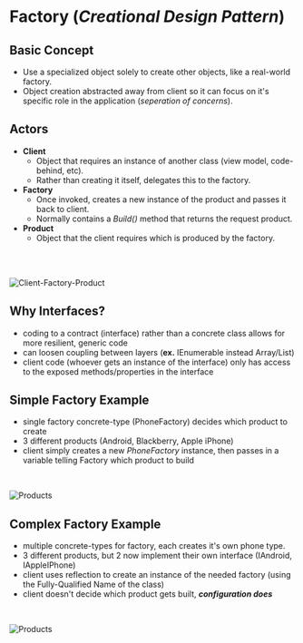 # Factory (*Creational Design Pattern*)

## Basic Concept 
- Use a specialized object solely to create other objects, like a real-world factory. 
- Object creation abstracted away from client so it can focus on it's specific role in the application (*seperation of concerns*).

## Actors

- __Client__
  - Object that requires an instance of another class (view model, code-behind, etc).
  - Rather than creating it itself, delegates this to the factory.
- __Factory__
  - Once invoked, creates a new instance of the product and passes it back to client.
  - Normally contains a *Build()* method that returns the request product.
- __Product__
  - Object that the client requires which is produced by the factory.
<br/>
<br/>

![Client-Factory-Product](https://i-msdn.sec.s-msft.com/dynimg/IC59654.gif)


## Why Interfaces?
- coding to a contract (interface) rather than a concrete class allows for more resilient, generic code
- can loosen coupling between layers (__ex.__ IEnumerable instead Array/List)
- client code (whoever gets an instance of the interface) only has access to the exposed methods/properties in the interface


## Simple Factory Example
- single factory concrete-type (PhoneFactory) decides which product to create
- 3 different products (Android, Blackberry, Apple iPhone)
- client simply creates a new *PhoneFactory* instance, then passes in a variable telling Factory which product to build 

<br/>

![Products](https://raw.githubusercontent.com/kylemorton5770/FactoryPatternDemo/master/images/Simple.png)

## Complex Factory Example

- multiple concrete-types for factory, each creates it's own phone type.
- 3 different products, but 2 now implement their own interface (IAndroid, IAppleIPhone)
- client uses reflection to create an instance of the needed factory (using the Fully-Qualified Name of the class)
- client doesn't decide which product gets built, *__configuration does__*

<br/>

![Products](https://raw.githubusercontent.com/kylemorton5770/FactoryPatternDemo/master/images/Complex.png)

